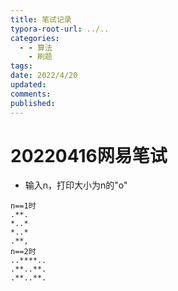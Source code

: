 ```yaml
---
title: 笔试记录
typora-root-url: ../..
categories:
  - - 算法
    - 刷题
tags: 
date: 2022/4/20
updated: 
comments: 
published:
---
```


# 20220416网易笔试

* 输入n，打印大小为n的"o"

```
n==1时
.**.
*..*
*..*
.**,
n==2时
..****..
.**..**.
.**..**.

```

